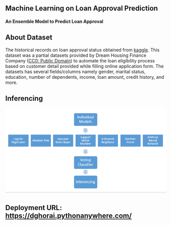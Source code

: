 ## Machine Learning on Loan Approval Prediction

#### An Ensemble Model to Predict Loan Approval

## About Dataset

The historical records on loan approval status obtained from [kaggle](https://www.kaggle.com/datasets/devzohaib/eligibility-prediction-for-loan). This dataset was a partial datasets provided by Dream Housing Finance Company ([CC0: Public Domain](https://www.kaggle.com/datasets/devzohaib/eligibility-prediction-for-loan)) to automate the loan eligibility process based on customer detail provided while filling online application form. The datasets has several fields/columns namely gender, marital status, education, number of dependents, income, loan amount, credit history, and more.

## Inferencing

![''](static/processflow.png)

## Deployment URL: https://dghorai.pythonanywhere.com/
